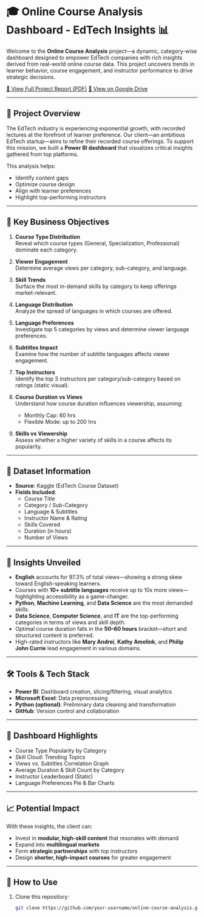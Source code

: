 # 🎓 Online Course Analysis Dashboard - EdTech Insights 📊

Welcome to the **Online Course Analysis** project—a dynamic, category-wise dashboard designed to empower EdTech companies with rich insights derived from real-world online course data. This project uncovers trends in learner behavior, course engagement, and instructor performance to drive strategic decisions.

[📄 View Full Project Report (PDF)](./assets/EdTech_Analysis.pdf)
[📄 View on Google Drive](https://drive.google.com/file/d/1RRPPtavUNZwMfkzuXH-QDjw_NEBUXVPr/view?usp=sharing)

---

## 🚀 Project Overview

The EdTech industry is experiencing exponential growth, with recorded lectures at the forefront of learner preference. Our client—an ambitious EdTech startup—aims to refine their recorded course offerings. To support this mission, we built a **Power BI dashboard** that visualizes critical insights gathered from top platforms.

This analysis helps:

- Identify content gaps
- Optimize course design
- Align with learner preferences
- Highlight top-performing instructors

---

## 📌 Key Business Objectives

1. **Course Type Distribution**  
   Reveal which course types (General, Specialization, Professional) dominate each category.

2. **Viewer Engagement**  
   Determine average views per category, sub-category, and language.

3. **Skill Trends**  
   Surface the most in-demand skills by category to keep offerings market-relevant.

4. **Language Distribution**  
   Analyze the spread of languages in which courses are offered.

5. **Language Preferences**  
   Investigate top 5 categories by views and determine viewer language preferences.

6. **Subtitles Impact**  
   Examine how the number of subtitle languages affects viewer engagement.

7. **Top Instructors**  
   Identify the top 3 instructors per category/sub-category based on ratings (static visual).

8. **Course Duration vs Views**  
   Understand how course duration influences viewership, assuming:

   - Monthly Cap: 60 hrs
   - Flexible Mode: up to 200 hrs

9. **Skills vs Viewership**  
   Assess whether a higher variety of skills in a course affects its popularity.

---

## 📂 Dataset Information

- **Source**: Kaggle (EdTech Course Dataset)
- **Fields Included**:
  - Course Title
  - Category / Sub-Category
  - Language & Subtitles
  - Instructor Name & Rating
  - Skills Covered
  - Duration (in hours)
  - Number of Views

---

## 🧠 Insights Unveiled

- **English** accounts for 97.3% of total views—showing a strong skew toward English-speaking learners.
- Courses with **10+ subtitle languages** receive up to 10x more views—highlighting accessibility as a game-changer.
- **Python**, **Machine Learning**, and **Data Science** are the most demanded skills.
- **Data Science**, **Computer Science**, and **IT** are the top-performing categories in terms of views and skill depth.
- Optimal course duration falls in the **50–60 hours** bracket—short and structured content is preferred.
- High-rated instructors like **Mary Andrei**, **Kathy Amelink**, and **Philip John Currie** lead engagement in various domains.

---

## 🛠 Tools & Tech Stack

- **Power BI**: Dashboard creation, slicing/filtering, visual analytics
- **Microsoft Excel**: Data preprocessing
- **Python (optional)**: Preliminary data cleaning and transformation
- **GitHub**: Version control and collaboration

---

## 📸 Dashboard Highlights

- Course Type Popularity by Category
- Skill Cloud: Trending Topics
- Views vs. Subtitles Correlation Graph
- Average Duration & Skill Count by Category
- Instructor Leaderboard (Static)
- Language Preferences Pie & Bar Charts

---

## 📈 Potential Impact

With these insights, the client can:

- Invest in **modular, high-skill content** that resonates with demand
- Expand into **multilingual markets**
- Form **strategic partnerships** with top instructors
- Design **shorter, high-impact courses** for greater engagement

---

## 🧭 How to Use

1. Clone this repository:
   ```bash
   git clone https://github.com/your-username/online-course-analysis.git
   ```
